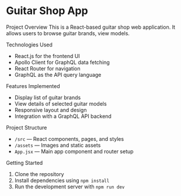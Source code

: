 # Guitar Shop App

Project Overview
This is a React-based guitar shop web application. It allows users to browse guitar brands, view models.

Technologies Used
- React.js for the frontend UI
- Apollo Client for GraphQL data fetching
- React Router for navigation
- GraphQL as the API query language

Features Implemented
- Display list of guitar brands
- View details of selected guitar models
- Responsive layout and design
- Integration with a GraphQL API backend

Project Structure
- `/src` — React components, pages, and styles
- `/assets` — Images and static assets
- `App.jsx` — Main app component and router setup

 Getting Started
1. Clone the repository
2. Install dependencies using `npm install`
3. Run the development server with `npm run dev`

